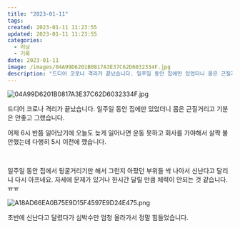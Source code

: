 ```yaml
---
title: "2023-01-11"
tags:
created: 2023-01-11 11:23:55
updated: 2023-01-11 11:23:55
categories:
  - 러닝
  - 기록
date: 2023-01-11
image: /images/04A99D6201B0817A3E37C62D6032334F.jpg
description: "드디어 코로나 격리가 끝났습니다. 일주일 동안 집에만 있었더니 몸은 근질거리고 기분은 안좋고 그랬습니다. 어제 6시 반쯤 일어났기에 오늘도 늦게 일어나면 운동 못하고 회사를 가야해서 살짝 불안했는데 다행히 5시 이전에 깼습니다. 일주일 동안 집에서 뒹굴거리기만 해서 그런지 아팠던 부위들"
---
```


![04A99D6201B0817A3E37C62D6032334F.jpg](/images/04A99D6201B0817A3E37C62D6032334F.jpg)
 
 

드디어 코로나 격리가 끝났습니다. 일주일 동안 집에만 있었더니 몸은 근질거리고 기분은 안좋고 그랬습니다.

어제 6시 반쯤 일어났기에 오늘도 늦게 일어나면 운동 못하고 회사를 가야해서 살짝 불안했는데 다행히 5시 이전에 깼습니다.

 

일주일 동안 집에서 뒹굴거리기만 해서 그런지 아팠던 부위들 싹 나아서 신난다고 달리니 다시 아프네요. 자세에 문제가 있거나 한시간 달릴 만큼 체력이 안되는 것 같습니다. ㅠㅠ

 
 ![A18AD66EA0B75E9D15F4597E9D24E475.png](/images/A18AD66EA0B75E9D15F4597E9D24E475.png)
 
 

초반에 신난다고 달렸다가 심박수만 엄청 올라가서 정말 힘들었습니다.
